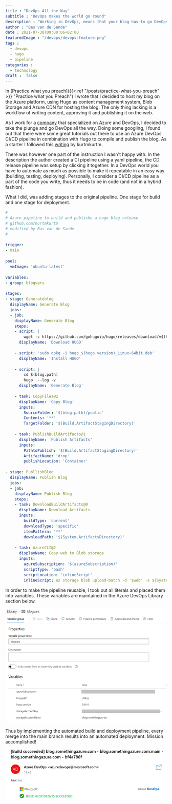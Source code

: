 ```yaml
---
title : "DevOps All the Way"
subtitle : "DevOps makes the world go round"
description : "Working in DevOps, means that your blog has to go DevOps all the way. In this article I describe how to setup an Azure DevOps CI/CD pipeline."
author : "Bas van de Sande"
date : 2021-07-30T09:00:06+02:00
featuredImage : "/devops/devops-feature.png"
tags : 
  - devops
  - hugo
  - pipeline
categories : 
  - technology
draft :  false
---
```


In [Practice what you preach]({{< ref "/posts/practice-what-you-preach" >}} "Practice what you Preach") I wrote that I decided to host my blog on the Azure platform, using Hugo as content management system, Blob Storage and Azure CDN for hosting the blog. The only thing lacking is a workflow of writing content, approving it and publishing it on the web. 

As I work for a [company](https://www.xpirit.com) that specialized on Azure and DevOps, I decided to take the plunge and go DevOps all the way. Doing some googling, I found out that there were some great tutorials out there to use an Azure DevOps CI/CD pipeline in combination with Hugo to compile and publish the blog. As a starter I followed this [writing](https://medium.com/@kurtmkurtm/setting-up-a-blog-with-the-hugo-framework-on-azure-blob-storage-12605609a90) by kurtmkurtm.

There was however one part of the instruction I wasn't happy with. In the description the author created a CI pipeline using a yaml pipeline, the CD release pipeline was setup by clicking it together. In a DevOps world you have to automate as much as possible to make it repeatable in an easy way (building, testing, deploying). Personally, I consider a CI/CD pipeline as a part of the code you write, thus it needs to be in code (and not in a hybrid fashion).

What I did, was adding stages to the original pipeline. One stage for build and one stage for deployment.

```yaml
#
# Azure pipeline to build and publishe a hugo blog release
# github.com/kurtmkurtm
# modified by Bas van de Sande
#

trigger:
- main

pool:
  vmImage: 'ubuntu-latest'

variables:
- group: blogvars
   
stages:
- stage: Generateblog
  displayName: Generate Blog
  jobs:
  - job: 
    displayName: Generate Blog
    steps:
    - script: |
        wget -c https://github.com/gohugoio/hugo/releases/download/v$(hugo.version)/hugo_$(hugo.version)_Linux-64bit.deb   
      displayName: 'Download HUGO'

    - script: 'sudo dpkg -i hugo_$(hugo.version)_Linux-64bit.deb'
      displayName: 'Install HUGO'

    - script: |
        cd $(blog.path)
        hugo  --log -v
      displayName: 'Generate Blog'

    - task: CopyFiles@2
      displayName: 'Copy Blog'
      inputs:
        SourceFolder: '$(blog.path)/public'
        Contents: '**'
        TargetFolder: '$(Build.ArtifactStagingDirectory)'

    - task: PublishBuildArtifacts@1
      displayName: 'Publish Artifacts'
      inputs:
        PathtoPublish: '$(Build.ArtifactStagingDirectory)'
        ArtifactName: 'drop'
        publishLocation: 'Container'

- stage: PubllishBlog
  displayName: Publish Blog
  jobs:
  - job:
    displayName: Publish Blog
    steps:
    - task: DownloadBuildArtifacts@0
      displayName: Download Artifacts
      inputs:
        buildType: 'current'
        downloadType: 'specific'
        itemPattern: '**'
        downloadPath: '$(System.ArtifactsDirectory)'
    
    - task: AzureCLI@2
      displayName: Copy web to Blob storage
      inputs:
        azureSubscription: '$(azureSubscription)'
        scriptType: 'bash'
        scriptLocation: 'inlineScript'
        inlineScript: az storage blob upload-batch -d '$web' -s $(System.ArtifactsDirectory)/drop  --account-name $(storageAccountName) --account-key $(storageAccountKey)
```

In order to make the pipeline reusable, I took out all literals and placed them into variables. These variables are maintained in the Azure DevOps Library section below.

![Pipeline variables](/devops/devops-all-the-way.png)

Thus by implementing the automated build and deployment pipeline, every merge into the main branch results into an automated deployment. Mission accomplished!

![#success](/devops/buildsucceeded.png)


